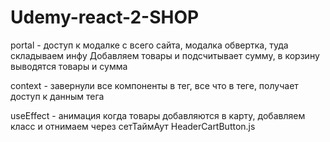 # Udemy-react-2-SHOP

portal - доступ к модалке с всего сайта, модалка обвертка, туда складываем инфу
      Добавляем товары и подсчитывает сумму, в корзину выводятся товары и сумма 

context - завернули все компоненты в тег, все что в теге, получает доступ к данным тега

useEffect - анимация когда товары добавляются в карту, добавляем класс и отнимаем через сетТаймАут 
HeaderCartButton.js

